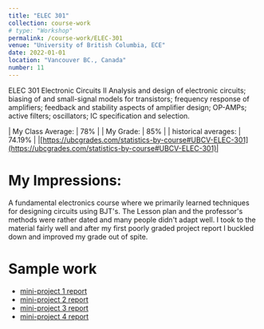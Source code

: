 ```yaml
---
title: "ELEC 301"
collection: course-work
# type: "Workshop"
permalink: /course-work/ELEC-301
venue: "University of British Columbia, ECE"
date: 2022-01-01
location: "Vancouver BC., Canada"
number: 11
---
```


ELEC 301
Electronic Circuits II
Analysis and design of electronic circuits; biasing of and small-signal models for transistors; frequency response of amplifiers; feedback and stability aspects of amplifier design; OP-AMPs; active filters; oscillators; IC specification and selection.


| My Class Average: | 78% |
| My Grade: | 85% |
| historical averages: | 74.19% | 
|[https://ubcgrades.com/statistics-by-course#UBCV-ELEC-301](https://ubcgrades.com/statistics-by-course#UBCV-ELEC-301)|

# My Impressions:

A fundamental electronics course where we primarily learned techniques for designing circuits using BJT's. The Lesson plan and the professor's methods were rather dated and many people didn't adapt well. I took to the material fairly well and after my first poorly graded project report I buckled down and improved my grade out of spite.

# Sample work

* [mini-project 1 report](homework/MUNROWEST72-MP1.pdf)
* [mini-project 2 report](homework/MUNROWEST72-MP2.pdf)
* [mini-project 3 report](homework/MUNROWEST72-MP3.pdf)
* [mini-project 4 report](homework/MUNROWEST72-MP4.pdf)